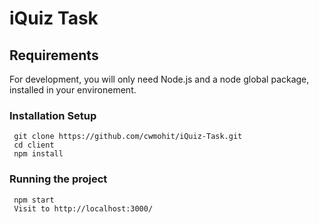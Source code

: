 # iQuiz Task

## Requirements

For development, you will only need Node.js and a node global package, installed in your environement.

### Installation Setup

     git clone https://github.com/cwmohit/iQuiz-Task.git
     cd client
     npm install

### Running the project

     npm start
     Visit to http://localhost:3000/


